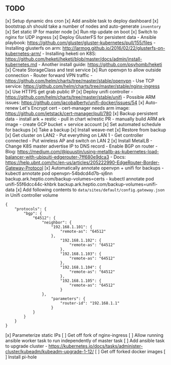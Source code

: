 ## TODO

[x] Setup dynamic dns cron
[x] Add ansible task to deploy dashboard
[x] bootstrap.sh should take a number of nodes and auto-generate `inventory`
[x] Set static IP for master node
[x] Run ntp update on boot
[x] Switch to nginx for UDP ingress
[x] Deploy GlusterFS for persistent data
    - Ansible playbook: https://github.com/gluster/gluster-kubernetes/pull/155/files
    - Installing glusterfs on arm: http://larmog.github.io/2016/02/22/glusterfs-on-kubernetes-arm/
    - Installing heketi on K8S: https://github.com/heketi/heketi/blob/master/docs/admin/install-kubernetes.md
    - Another install guide: https://github.com/psyhomb/heketi
[x] Create StorageClass and test service
[x] Run openvpn to allow outside connection
    - Router forward VPN traffic
    - https://github.com/helm/charts/tree/master/stable/openvpn
    - Use TCP service: https://github.com/helm/charts/tree/master/stable/nginx-ingress
[x] Use HTTPS get grab public IP
[x] Deploy unifi controller
    - https://github.com/helm/charts/tree/master/stable/unifi
    - Possible ARM issues: https://github.com/jacobalberty/unifi-docker/issues/54
[x] Auto-renew Let's Encrypt cert
    - cert-manager needs arm image: https://github.com/jetstack/cert-manager/pull/780
[x] Backup persistent data
    - install ark + restic
    - pull in chart w/restic PR
    - manually build ARM ark image
    - create GCP bucket + service account
[x] Set automated schedule for backups
[x] Take a backup
[x] Install weave-net
[x] Restore from backup
[x] Get cluster on LAN2
    - Put everything on LAN 1
    - Get controller connected
    - Put wireless AP and switch on LAN 2
[x] Install MetalLB
    - Change K8S master advertise IP to DNS record
    - Enable BGP on router
    - Blog: https://medium.com/@ipuustin/using-metallb-as-kubernetes-load-balancer-with-ubiquiti-edgerouter-7ff680e9dca3
    - Docs: https://help.ubnt.com/hc/en-us/articles/205222990-EdgeRouter-Border-Gateway-Protocol
[x] Automatically annotate openvpn + unifi for backups
    - kubectl annotate pod openvpn-54bdcd4d7b-sj6nn backup.ark.heptio.com/backup-volumes=certs
    - kubectl annotate pod unifi-55f6dcc44c-khbrk backup.ark.heptio.com/backup-volumes=unifi-data
[x] Add following contents to `data/sites/default/config.gateway.json` in Unifi controller volume
```
{
    "protocols": {
        "bgp": {
            "64512": {
                "neighbor": {
                    "192.168.1.101": {
                        "remote-as": "64512"
                    },
                        "192.168.1.102": {
                            "remote-as": "64512"
                        },
                        "192.168.1.103": {
                            "remote-as": "64512"
                        },
                        "192.168.1.104": {
                            "remote-as": "64512"
                        },
                        "192.168.1.105": {
                            "remote-as": "64512"
                        }
                },
                    "parameters": {
                        "router-id": "192.168.1.1"
                    }
            }
        }
    }
}
```
[x] Parameterize static IPs
[ ] Get off fork of nginx-ingress
[ ] Allow running ansible worker task to run independently of master task
[ ] Add ansible task to upgrade cluster
    - https://kubernetes.io/docs/tasks/administer-cluster/kubeadm/kubeadm-upgrade-1-12/
[ ] Get off forked docker images
[ ] Install pi-hole
